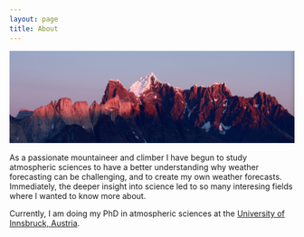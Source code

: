 ```yaml
---
layout: page
title: About
---
```


![](images/about.png "Paine Grande in Patagonia seen from Campo Hielo Sur")

As a passionate mountaineer and climber I have begun to study atmospheric sciences to have a better understanding why weather forecasting can be challenging, and to create my own weather forecasts. Immediately, the deeper insight into science led to so many interesing fields where I wanted to know more about. 

Currently, I am doing my PhD in atmospheric sciences at the [University of Innsbruck, Austria][acinn].


[acinn]: http://acinn.uibk.ac.at
